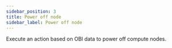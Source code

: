 ```yaml
---
sidebar_position: 3
title: Power off node
sidebar_label: Power off node
---
```


Execute an action based on OBI data to power off compute nodes.
